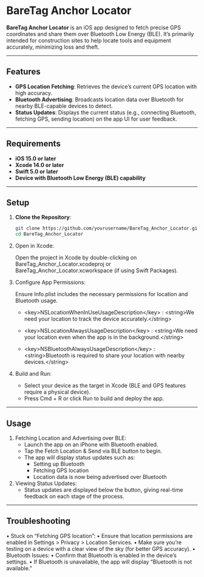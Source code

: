 # BareTag Anchor Locator

**BareTag Anchor Locator** is an iOS app designed to fetch precise GPS coordinates and share them over Bluetooth Low Energy (BLE). It’s primarily intended for construction sites to help locate tools and equipment accurately, minimizing loss and theft.

---

## Features

- **GPS Location Fetching**: Retrieves the device’s current GPS location with high accuracy.
- **Bluetooth Advertising**: Broadcasts location data over Bluetooth for nearby BLE-capable devices to detect.
- **Status Updates**: Displays the current status (e.g., connecting Bluetooth, fetching GPS, sending location) on the app UI for user feedback.

---

## Requirements

- **iOS 15.0 or later**
- **Xcode 14.0 or later**
- **Swift 5.0 or later**
- **Device with Bluetooth Low Energy (BLE) capability**

---

## Setup

1. **Clone the Repository**:
   ```bash
   git clone https://github.com/yourusername/BareTag_Anchor_Locator.git
   cd BareTag_Anchor_Locator

2. Open in Xcode: 

   Open the project in Xcode by double-clicking on BareTag_Anchor_Locator.xcodeproj or BareTag_Anchor_Locator.xcworkspace (if using Swift Packages).
   
3. Configure App Permissions:
   
   Ensure Info.plist includes the necessary permissions for location and Bluetooth usage.

   - \<key>NSLocationWhenInUseUsageDescription\</key> : \<string>We need your location to track the device accurately.\</string>

   - \<key>NSLocationAlwaysUsageDescription\</key> : \<string>We need your location even when the app is in the background.\</string>

   - \<key>NSBluetoothAlwaysUsageDescription\</key> : \<string>Bluetooth is required to share your location with nearby devices.\</string>
   
4. Build and Run:
   - Select your device as the target in Xcode (BLE and GPS features require a physical device).
   - Press Cmd + R or click Run to build and deploy the app.

---

## Usage

1. Fetching Location and Advertising over BLE:
   - Launch the app on an iPhone with Bluetooth enabled.
   - Tap the Fetch Location & Send via BLE button to begin.
   - The app will display status updates such as:
	   - Setting up Bluetooth
	   - Fetching GPS location
	   - Location data is now being advertised over Bluetooth
2. Viewing Status Updates:
   - Status updates are displayed below the button, giving real-time feedback on each stage of the process.
  
---
## Troubleshooting

•	Stuck on “Fetching GPS location”:
•	Ensure that location permissions are enabled in Settings > Privacy > Location Services.
•	Make sure you’re testing on a device with a clear view of the sky (for better GPS accuracy).
•	Bluetooth Issues:
•	Confirm that Bluetooth is enabled in the device’s settings.
•	If Bluetooth is unavailable, the app will display “Bluetooth is not available.”


